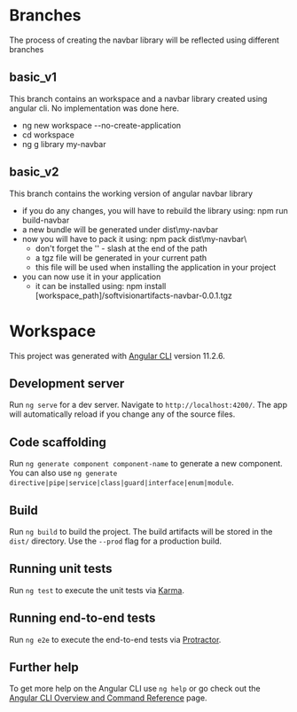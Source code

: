 # Branches

The process of creating the navbar library will be reflected using different branches

## basic_v1

This branch contains an workspace and a navbar library created using angular cli. No implementation was done here.
  - ng new workspace --no-create-application
  - cd workspace
  - ng g library my-navbar

## basic_v2

This branch contains the working version of angular navbar library
  - if you do any changes, you will have to rebuild the library using: npm run build-navbar
  - a new bundle will be generated under dist\my-navbar
  - now you will have to pack it using: npm pack dist\my-navbar\
    - don't forget the '\' - slash at the end of the path
    - a tgz file will be generated in your current path
    - this file will be used when installing the application in your project
  - you can now use it in your application
    - it can be installed using: npm install [workspace_path]/softvisionartifacts-navbar-0.0.1.tgz










# Workspace

This project was generated with [Angular CLI](https://github.com/angular/angular-cli) version 11.2.6.

## Development server

Run `ng serve` for a dev server. Navigate to `http://localhost:4200/`. The app will automatically reload if you change any of the source files.

## Code scaffolding

Run `ng generate component component-name` to generate a new component. You can also use `ng generate directive|pipe|service|class|guard|interface|enum|module`.

## Build

Run `ng build` to build the project. The build artifacts will be stored in the `dist/` directory. Use the `--prod` flag for a production build.

## Running unit tests

Run `ng test` to execute the unit tests via [Karma](https://karma-runner.github.io).

## Running end-to-end tests

Run `ng e2e` to execute the end-to-end tests via [Protractor](http://www.protractortest.org/).

## Further help

To get more help on the Angular CLI use `ng help` or go check out the [Angular CLI Overview and Command Reference](https://angular.io/cli) page.
